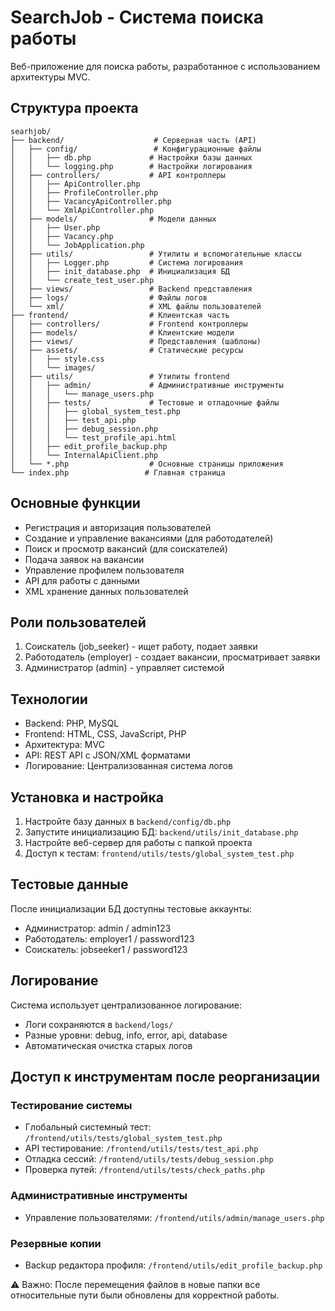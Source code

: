 # SearchJob - Система поиска работы

Веб-приложение для поиска работы, разработанное с использованием архитектуры MVC.

## Структура проекта

```
searhjob/
├── backend/                    # Серверная часть (API)
│   ├── config/                 # Конфигурационные файлы
│   │   ├── db.php             # Настройки базы данных
│   │   └── logging.php        # Настройки логирования
│   ├── controllers/           # API контроллеры
│   │   ├── ApiController.php
│   │   ├── ProfileController.php
│   │   ├── VacancyApiController.php
│   │   └── XmlApiController.php
│   ├── models/                # Модели данных
│   │   ├── User.php
│   │   ├── Vacancy.php
│   │   └── JobApplication.php
│   ├── utils/                 # Утилиты и вспомогательные классы
│   │   ├── Logger.php         # Система логирования
│   │   ├── init_database.php  # Инициализация БД
│   │   └── create_test_user.php
│   ├── views/                 # Backend представления
│   ├── logs/                  # Файлы логов
│   └── xml/                   # XML файлы пользователей
├── frontend/                  # Клиентская часть
│   ├── controllers/           # Frontend контроллеры
│   ├── models/                # Клиентские модели
│   ├── views/                 # Представления (шаблоны)
│   ├── assets/                # Статические ресурсы
│   │   ├── style.css
│   │   └── images/
│   ├── utils/                 # Утилиты frontend
│   │   ├── admin/             # Административные инструменты
│   │   │   └── manage_users.php
│   │   ├── tests/             # Тестовые и отладочные файлы
│   │   │   ├── global_system_test.php
│   │   │   ├── test_api.php
│   │   │   ├── debug_session.php
│   │   │   └── test_profile_api.html
│   │   ├── edit_profile_backup.php
│   │   └── InternalApiClient.php
│   └── *.php                  # Основные страницы приложения
└── index.php                 # Главная страница
```

## Основные функции

- Регистрация и авторизация пользователей
- Создание и управление вакансиями (для работодателей)
- Поиск и просмотр вакансий (для соискателей)
- Подача заявок на вакансии
- Управление профилем пользователя
- API для работы с данными
- XML хранение данных пользователей

## Роли пользователей

1. Соискатель (job_seeker) - ищет работу, подает заявки
2. Работодатель (employer) - создает вакансии, просматривает заявки
3. Администратор (admin) - управляет системой

## Технологии

- Backend: PHP, MySQL
- Frontend: HTML, CSS, JavaScript, PHP
- Архитектура: MVC
- API: REST API с JSON/XML форматами
- Логирование: Централизованная система логов

## Установка и настройка

1. Настройте базу данных в `backend/config/db.php`
2. Запустите инициализацию БД: `backend/utils/init_database.php`
3. Настройте веб-сервер для работы с папкой проекта
4. Доступ к тестам: `frontend/utils/tests/global_system_test.php`

## Тестовые данные

После инициализации БД доступны тестовые аккаунты:
- Администратор: admin / admin123
- Работодатель: employer1 / password123
- Соискатель: jobseeker1 / password123

## Логирование

Система использует централизованное логирование:
- Логи сохраняются в `backend/logs/`
- Разные уровни: debug, info, error, api, database
- Автоматическая очистка старых логов

## Доступ к инструментам после реорганизации

### Тестирование системы
- Глобальный системный тест: `/frontend/utils/tests/global_system_test.php`
- API тестирование: `/frontend/utils/tests/test_api.php`
- Отладка сессий: `/frontend/utils/tests/debug_session.php`
- Проверка путей: `/frontend/utils/tests/check_paths.php`

### Административные инструменты
- Управление пользователями: `/frontend/utils/admin/manage_users.php`

### Резервные копии
- Backup редактора профиля: `/frontend/utils/edit_profile_backup.php`

⚠️ Важно: После перемещения файлов в новые папки все относительные пути были обновлены для корректной работы.
